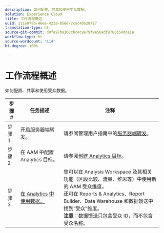 ```yaml
---
description: 如何配置、共享和使用受众数据。
solution: Experience Cloud
title: 工作流程概述
uuid: 211e079b-46ee-4238-856d-7cac40620717
translation-type: ht
source-git-commit: d0fe97b9368cbc4c9e79f9e56adf9786b58dce1a
workflow-type: ht
source-wordcount: '114'
ht-degree: 100%

---
```



# 工作流程概述

如何配置、共享和使用受众数据。

| 步骤 # | 任务描述 | 注释 |
|--- |--- |--- |
| 步骤 1 | 开启服务器端转发。 | 请参阅管理用户指南中的[服务器端转发](/help/admin/admin/c-server-side-forwarding/ssf.md)。 |
| 步骤 2 | 在 AAM 中配置 Analytics 目标。 | 请参阅[创建 Analytics 目标](https://docs.adobe.com/content/help/zh-Hans/audience-manager/user-guide/features/destinations/experience-cloud-destinations/create-analytics-destination.html)。 |
| 步骤 3 | [在 Analytics 中使用数据。](/help/integrate/c-audience-analytics/c-workflow/use-audience-data-analytics.md) | 您可以在 Analysis Workspace 及其相关功能（区段比较、流量、维恩等）中使用新的 AAM 受众维度。<br>还可在 Reports &amp; Analytics、Report Builder、Data Warehouse 和数据馈送中找到“受众”维度。<br>**注意**：数据馈送只包含受众 ID，而不包含受众名称。 |
